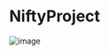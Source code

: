 # NiftyProject

![image](https://github.com/user-attachments/assets/7c950b2a-9450-45e5-a365-83a90111551e)
